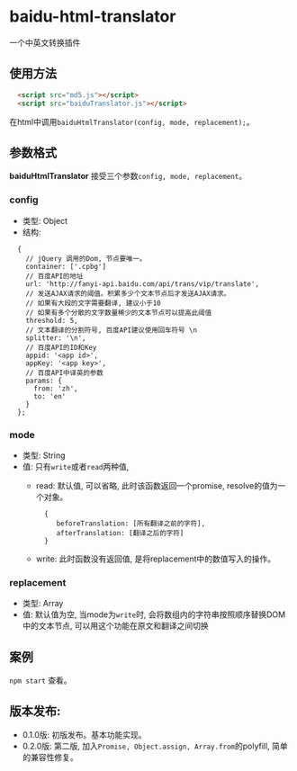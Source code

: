 # baidu-html-translator

一个中英文转换插件

## 使用方法

```html
  <script src="md5.js"></script>
  <script src="baiduTranslator.js"></script>
```

在html中调用`baiduHtmlTranslator(config, mode, replacement);`。

## 参数格式

**baiduHtmlTranslator** 接受三个参数`config, mode, replacement`。

### config

- 类型: Object
- 结构: 

```
  {
    // jQuery 调用的Dom, 节点要唯一。
    container: ['.cpbg']
    // 百度API的地址
    url: 'http://fanyi-api.baidu.com/api/trans/vip/translate',
    // 发送AJAX请求的阈值。积累多少个文本节点后才发送AJAX请求。
    // 如果有大段的文字需要翻译, 建议小于10
    // 如果有多个分散的文字数量稀少的文本节点可以提高此阈值
    threshold: 5,
    // 文本翻译的分割符号, 百度API建议使用回车符号 \n
    splitter: '\n',
    // 百度API的ID和Key
    appid: '<app id>',
    appKey: '<app key>',
    // 百度API中译英的参数
    params: {
      from: 'zh',
      to: 'en'
    }
  };
```

### mode

- 类型: String
- 值: 只有`write`或者`read`两种值, 
  - read: 默认值, 可以省略, 此时该函数返回一个promise, resolve的值为一个对象。
  
    ```
      {
         beforeTranslation: [所有翻译之前的字符],
         afterTranslation: [翻译之后的字符]
      }
    ```
  
  - write: 此时函数没有返回值, 是将replacement中的数值写入的操作。 

### replacement

- 类型: Array
- 值: 默认值为空, 当mode为`write`时, 会将数组内的字符串按照顺序替换DOM中的文本节点, 可以用这个功能在原文和翻译之间切换

## 案例

`npm start` 查看。

## 版本发布:

- 0.1.0版: 初版发布。基本功能实现。
- 0.2.0版: 第二版, 加入`Promise, Object.assign, Array.from`的polyfill, 简单的兼容性修复。

